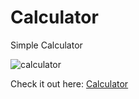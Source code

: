 # Calculator
Simple Calculator

![calculator](https://user-images.githubusercontent.com/60488689/221379863-705cacba-d179-46f1-9dfb-4b7466124a33.jpg)

Check it out here: <a href="https://abhinavsalgania.github.io/Calculator/">Calculator</a>
